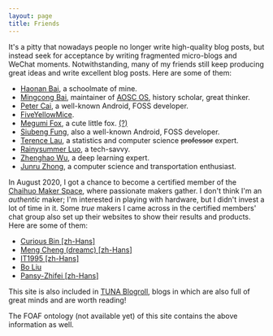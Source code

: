 ```yaml
---
layout: page
title: Friends
---
```


It's a pitty that nowadays people no longer write high-quality blog posts, but instead seek for acceptance by writing fragmented micro-blogs and WeChat moments. Notwithstanding, many of my friends still keep producing great ideas and write excellent blog posts. Here are some of them:

- [Haonan Bai](https://library.hoshimi.club), a schoolmate of mine.
- [Mingcong Bai](https://mingcongbai.wtf), maintainer of [AOSC OS](https://aosc.io), history scholar, great thinker.
- [Peter Cai](https://en.typeblog.net), a well-known Android, FOSS developer.
- [FiveYellowMice](https://fiveyellowmice.com).
- [Megumi Fox](https://blog.megumifox.com), a cute little fox. [(?)](https://blog.megumifox.com/public/about)
- [Siubeng Fung](https://feng.moe), also a well-known Android, FOSS developer.
- [Terence Lau](https://terenceliu98.github.io), a statistics and computer science ~~professor~~ expert.
- [Rainysummer Luo](https://pages.rainysummer.top), a tech-savvy.
- [Zhenghao Wu](https://ecwuuuuu.com), a deep learning expert.
- [Junru Zhong](https://junru.dev), a computer science and transportation enthusiast.

In August 2020, I got a chance to become a certified member of the [Chaihuo Maker Space](https://www.chaihuo.org/), where passionate makers gather. I don't think I'm an _authentic_ maker; I'm interested in playing with hardware, but I didn't invest a lot of time in it. Some _true_ makers I came across in the certified members' chat group also set up their websites to show their results and products. Here are some of them:

- [Curious Bin \[zh-Hans\]](http://www.haoqiabin.cn)
- [Meng Cheng (dreamc) \[zh-Hans\]](https://www.dreamcstudio.cn/)
- [IT1995 \[zh-Hans\]](http://www.it1995.cn)
- [Bo Liu](https://blogs.oopswow.com)
- [Pansy-Zhifei \[zh-Hans\]](https://panzhifei.xyz)

This site is also included in [TUNA Blogroll](https://github.com/tuna/blogroll#lists), blogs in which are also full of great minds and are worth reading!

The FOAF ontology (not available yet) of this site contains the above information as well.
